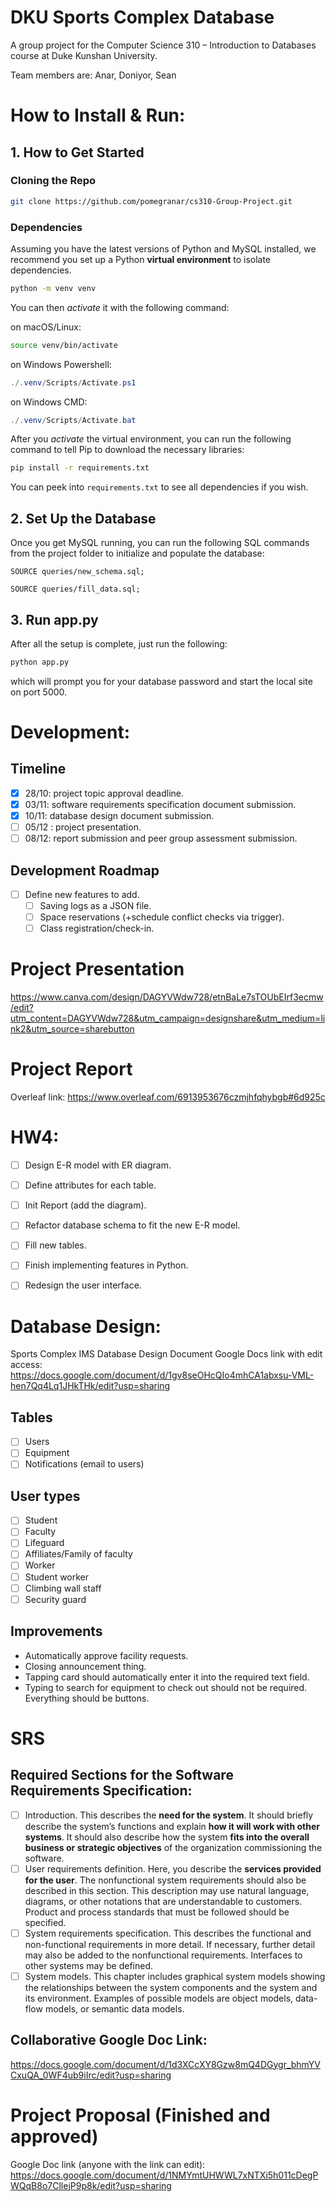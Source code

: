 # DKU Sports Complex Database
A group project for the Computer Science 310 – Introduction to Databases course at Duke Kunshan University.

Team members are: Anar, Doniyor, Sean

# How to Install & Run:
## 1. How to Get Started
### Cloning the Repo

```bash
git clone https://github.com/pomegranar/cs310-Group-Project.git
```
### Dependencies
Assuming you have the latest versions of Python and MySQL installed, we recommend you set up a Python **virtual environment** to isolate dependencies.

```bash
python -m venv venv
```
You can then *activate* it with the following command:

on macOS/Linux:

```bash
source venv/bin/activate
```
on Windows Powershell:

```powershell
./.venv/Scripts/Activate.ps1
```
on Windows CMD:

```powershell
./.venv/Scripts/Activate.bat
```

After you *activate* the virtual environment, you can run the following command to tell Pip to download the necessary libraries:

```bash
pip install -r requirements.txt
```

You can peek into `requirements.txt` to see all dependencies if you wish. 

## 2. Set Up the Database
Once you get MySQL running, you can run the following SQL commands from the project folder to initialize and populate the database:

```MySQL
SOURCE queries/new_schema.sql;
```

```MySQL
SOURCE queries/fill_data.sql;
```

## 3. Run app.py
After all the setup is complete, just run the following:

```bash
python app.py
```
which will prompt you for your database password and start the local site on port 5000.

# Development:

## Timeline
- [x] 28/10: project topic approval deadline.
- [x] 03/11: software requirements specification document submission.
- [x] 10/11: database design document submission.
- [ ] 05/12 : project presentation.
- [ ] 08/12: report submission and peer group assessment submission.

## Development Roadmap
- [ ] Define new features to add.
	- [ ] Saving logs as a JSON file.
	- [ ] Space reservations (+schedule conflict checks via trigger).
	- [ ] Class registration/check-in.

# Project Presentation 
https://www.canva.com/design/DAGYVWdw728/etnBaLe7sTOUbEIrf3ecmw/edit?utm_content=DAGYVWdw728&utm_campaign=designshare&utm_medium=link2&utm_source=sharebutton


# Project Report
Overleaf link: 
https://www.overleaf.com/6913953676czmjhfqhybgb#6d925c



# HW4:
- [ ] Design E-R model with ER diagram.
- [ ] Define attributes for each table.
- [ ] Init Report (add the diagram).
- [ ] Refactor database schema to fit the new E-R model.
- [ ] Fill new tables.
- [ ] Finish implementing features in Python.
- [ ] Redesign the user interface.


# Database Design:
Sports Complex IMS Database Design Document
Google Docs link with edit access: 
https://docs.google.com/document/d/1gv8seOHcQIo4mhCA1abxsu-VML-hen7Qq4Lq1JHkTHk/edit?usp=sharing

## Tables
- [ ] Users
- [ ] Equipment
- [ ] Notifications (email to users)

## User types
- [ ] Student
- [ ] Faculty
- [ ] Lifeguard
- [ ] Affiliates/Family of faculty
- [ ] Worker
- [ ] Student worker
- [ ] Climbing wall staff
- [ ] Security guard

## Improvements
- Automatically approve facility requests.
- Closing announcement thing.
- Tapping card should automatically enter it into the required text field.
- Typing to search for equipment to check out should not be required. Everything should be buttons.


# SRS
## Required Sections for the Software Requirements Specification:
- [ ] Introduction.
      This describes the **need for the system**. It should briefly describe the system’s functions and explain **how it will work with other systems**. It should also describe how the system **fits into the overall business or strategic objectives** of the organization commissioning the software.
- [ ] User requirements definition.
      Here, you describe the **services provided for the user**. The nonfunctional system requirements should also be described in this section. This description may use natural language, diagrams, or other notations that are understandable to customers. Product and process standards that must be followed should be specified.
- [ ] System requirements specification.
      This describes the functional and non-functional requirements in more detail. If necessary, further detail may also be added to the nonfunctional requirements. Interfaces to other systems may be defined.
- [ ] System models.
      This chapter includes graphical system models showing the relationships between the system components and the system and its environment. Examples of possible models are object models, data-flow models, or semantic data models.
## Collaborative Google Doc Link:
https://docs.google.com/document/d/1d3XCcXY8Gzw8mQ4DGygr_bhmYVCxuQA_0WF4ub9iIrc/edit?usp=sharing

# Project Proposal (Finished and approved)
Google Doc link (anyone with the link can edit):
https://docs.google.com/document/d/1NMYmtUHWWL7xNTXi5h011cDegPWQqB8o7CllejP9p8k/edit?usp=sharing

